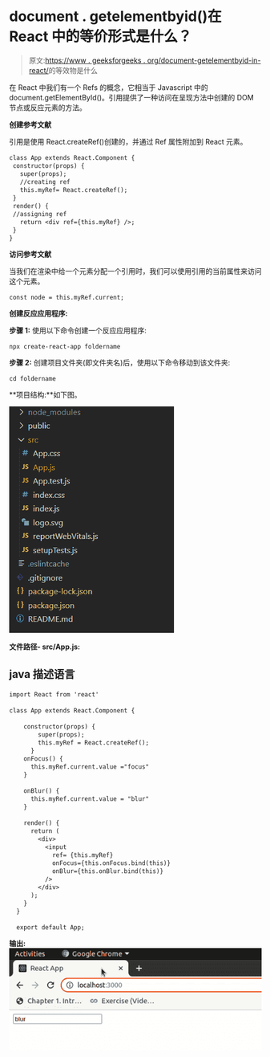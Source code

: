 # document . getelementbyid()在 React 中的等价形式是什么？

> 原文:[https://www . geeksforgeeks . org/document-getelementbyid-in-react/](https://www.geeksforgeeks.org/what-is-the-equivalent-of-document-getelementbyid-in-react/)的等效物是什么

在 React 中我们有一个 Refs 的概念，它相当于 Javascript 中的 document.getElementById()。引用提供了一种访问在呈现方法中创建的 DOM 节点或反应元素的方法。

**创建参考文献**

引用是使用 React.createRef()创建的，并通过 Ref 属性附加到 React 元素。

```
class App extends React.Component {
 constructor(props) {
   super(props);
   //creating ref
   this.myRef= React.createRef();
 }
 render() {
 //assigning ref
   return <div ref={this.myRef} />;
 }
}
```

**访问参考文献**

当我们在渲染中给一个元素分配一个引用时，我们可以使用引用的当前属性来访问这个元素。

```
const node = this.myRef.current;
```

**创建反应应用程序:**

**步骤 1:** 使用以下命令创建一个反应应用程序:

```
npx create-react-app foldername
```

**步骤 2:** 创建项目文件夹(即文件夹名)后，使用以下命令移动到该文件夹:

```
cd foldername
```

**项目结构:**如下图。

![](img/5a7d098eef7cc6beabf8d94291fed376.png)

**文件路径- src/App.js:**

## java 描述语言

```
import React from 'react'

class App extends React.Component {

    constructor(props) {
        super(props);
        this.myRef = React.createRef();
      }
    onFocus() {
      this.myRef.current.value ="focus"
    }

    onBlur() {
      this.myRef.current.value = "blur"
    }

    render() {
      return (
        <div>
          <input
            ref= {this.myRef}
            onFocus={this.onFocus.bind(this)}
            onBlur={this.onBlur.bind(this)}
          />
        </div>
      );
    }
  }

  export default App;
```

**输出:** ![](img/20878469895e4cb8fa5679573c9b8826.png)
